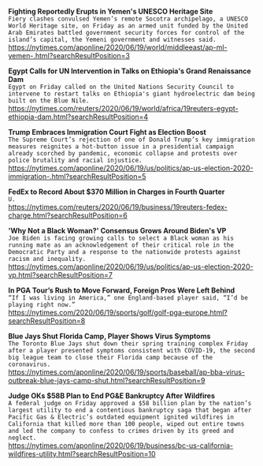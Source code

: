 **Fighting Reportedly Erupts in Yemen's UNESCO Heritage Site**\
`Fiery clashes convulsed Yemen’s remote Socotra archipelago, a UNESCO World Heritage site, on Friday as an armed unit funded by the United Arab Emirates battled government security forces for control of the island’s capital, the Yemeni government and witnesses said.`\
https://nytimes.com/aponline/2020/06/19/world/middleeast/ap-ml-yemen-.html?searchResultPosition=3

**Egypt Calls for UN Intervention in Talks on Ethiopia's Grand Renaissance Dam**\
`Egypt on Friday called on the United Nations Security Council to intervene to restart talks on Ethiopia's giant hydroelectric dam being built on the Blue Nile.`\
https://nytimes.com/reuters/2020/06/19/world/africa/19reuters-egypt-ethiopia-dam.html?searchResultPosition=4

**Trump Embraces Immigration Court Fight as Election Boost**\
`The Supreme Court’s rejection of one of Donald Trump’s key immigration measures reignites a hot-button issue in a presidential campaign already scorched by pandemic, economic collapse and protests over police brutality and racial injustice.`\
https://nytimes.com/aponline/2020/06/19/us/politics/ap-us-election-2020-immigration-.html?searchResultPosition=5

**FedEx to Record About $370 Million in Charges in Fourth Quarter**\
`U.`\
https://nytimes.com/reuters/2020/06/19/business/19reuters-fedex-charge.html?searchResultPosition=6

**'Why Not a Black Woman?' Consensus Grows Around Biden's VP**\
`Joe Biden is facing growing calls to select a Black woman as his running mate as an acknowledgement of their critical role in the Democratic Party and a response to the nationwide protests against racism and inequality.`\
https://nytimes.com/aponline/2020/06/19/us/politics/ap-us-election-2020-vp.html?searchResultPosition=7

**In PGA Tour’s Rush to Move Forward, Foreign Pros Were Left Behind**\
`“If I was living in America,” one England-based player said, “I’d be playing right now.”`\
https://nytimes.com/2020/06/19/sports/golf/golf-pga-europe.html?searchResultPosition=8

**Blue Jays Shut Florida Camp, Player Shows Virus Symptoms**\
`The Toronto Blue Jays shut down their spring training complex Friday after a player presented symptoms consistent with COVID-19, the second big league team to close their Florida camp because of the coronavirus.`\
https://nytimes.com/aponline/2020/06/19/sports/baseball/ap-bba-virus-outbreak-blue-jays-camp-shut.html?searchResultPosition=9

**Judge OKs $58B Plan to End PG&E Bankruptcy After Wildfires**\
`A federal judge on Friday approved a $58 billion plan by the nation’s largest utility to end a contentious bankruptcy saga that began after Pacific Gas & Electric’s outdated equipment ignited wildfires in California that killed more than 100 people, wiped out entire towns and led the company to confess to crimes driven by its greed and neglect.`\
https://nytimes.com/aponline/2020/06/19/business/bc-us-california-wildfires-utility.html?searchResultPosition=10

